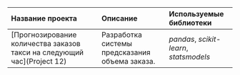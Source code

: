 | Название проекта | Описание | Используемые библиотеки | 
| :---------------------- | :---------------------- | :---------------------- |
| [Прогнозирование количества заказов такси на следующий час](Project 12) | Разработка системы предсказания объема заказа. | *pandas*, *scikit-learn*, *statsmodels* |
